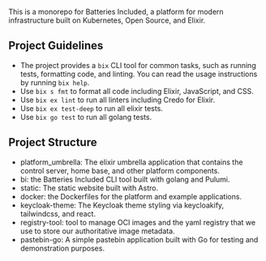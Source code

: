 This is a monorepo for Batteries Included, a platform for modern infrastructure
built on Kubernetes, Open Source, and Elixir.

## Project Guidelines

- The project provides a `bix` CLI tool for common tasks, such as running tests,
  formatting code, and linting. You can read the usage instructions by running
  `bix help`.
- Use `bix s fmt` to format all code including Elixir, JavaScript, and CSS.
- Use `bix ex lint` to run all linters including Credo for Elixir.
- Use `bix ex test-deep` to run all elixir tests.
- Use `bix go test` to run all golang tests.

## Project Structure

- platform_umbrella: The elixir umbrella application that contains the control
  server, home base, and other platform components.
- bi: the Batteries Included CLI tool built with golang and Pulumi.
- static: The static website built with Astro.
- docker: the Dockerfiles for the platform and example applications.
- keycloak-theme: The Keycloak theme styling via keycloakify, tailwindcss, and
  react.
- registry-tool: tool to manage OCI images and the yaml registry that we use to
  store our authoritative image metadata.
- pastebin-go: A simple pastebin application built with Go for testing and
  demonstration purposes.
